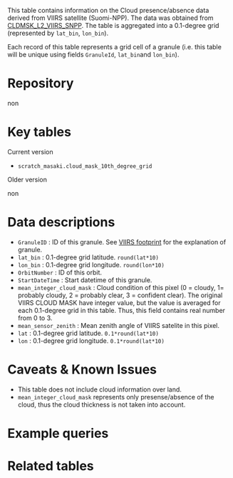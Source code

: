 
This table contains information on the Cloud presence/absence data derived from VIIRS satellite (Suomi-NPP). The data was obtained from [CLDMSK_L2_VIIRS_SNPP](https://ladsweb.modaps.eosdis.nasa.gov/missions-and-measurements/products/CLDMSK_L2_VIIRS_SNPP/). The table is aggregated into a 0.1-degree grid (represented by `lat_bin`, `lon_bin`).

Each record of this table represents a grid cell of a granule (i.e. this table will be unique using fields `GranuleId`, `lat_bin`and `lon_bin`).


# Repository

non

# Key tables

Current version

- `scratch_masaki.cloud_mask_10th_degree_grid`


Older version

non



# Data descriptions


- `GranuleID` : ID of this granule. See [VIIRS footprint](VIIRS-footprint) for the explanation of granule.
- `lat_bin`	: 0.1-degree grid latitude. `round(lat*10)`
- `lon_bin`	: 0.1-degree grid longitude. `round(lon*10)`
- `OrbitNumber` : ID of this orbit.
- `StartDateTime` : Start datetime of this granule.
- `mean_integer_cloud_mask` : Cloud condition of this pixel (0 = cloudy, 1= probably cloudy, 2 = probably clear, 3 = confident clear). The original VIIRS CLOUD MASK have integer value, but the value is averaged for each 0.1-degree grid in this table. Thus, this field contains real number from 0 to 3.
- `mean_sensor_zenith` : Mean zenith angle of VIIRS satelite in this pixel.
- `lat` : 0.1-degree grid latitude. `0.1*round(lat*10)`
- `lon` : 0.1-degree grid longitude. `0.1*round(lat*10)`



# Caveats & Known Issues

- This table does not include cloud information over land.
- `mean_integer_cloud_mask` represents only presense/absence of the cloud, thus the cloud thickness is not taken into account.


# Example queries




# Related tables


